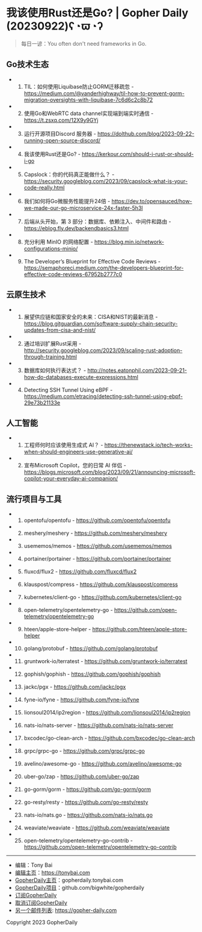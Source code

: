 # 我该使用Rust还是Go? | Gopher Daily (20230922)ʕ◔ϖ◔ʔ

>每日一谚：You often don&#39;t need frameworks in Go.

## Go技术生态


- 1. TIL：如何使用Liquibase防止GORM迁移疏忽 - https://medium.com/@vanderhighway/til-how-to-prevent-gorm-migration-oversights-with-liquibase-7c6d6c2c8b72

- 2. 使用Go和WebRTC data channel实现端到端实时通信 - https://t.zsxq.com/12X9y9GYj

- 3. 运行开源项目Discord 服务器 - https://dolthub.com/blog/2023-09-22-running-open-source-discord/

- 4. 我该使用Rust还是Go? - https://kerkour.com/should-i-rust-or-should-i-go

- 5. Capslock：你的代码真正能做什么？ - https://security.googleblog.com/2023/09/capslock-what-is-your-code-really.html

- 6. 我们如何将Go微服务性能提升24倍 - https://dev.to/opensauced/how-we-made-our-go-microservice-24x-faster-5h3l

- 7. 后端从头开始，第 3 部分：数据库、依赖注入、中间件和路由 - https://eblog.fly.dev/backendbasics3.html

- 8. 充分利用 MinIO 的网络配置 - https://blog.min.io/network-configurations-minio/

- 9. The Developer’s Blueprint for Effective Code Reviews - https://semaphoreci.medium.com/the-developers-blueprint-for-effective-code-reviews-67952b2777c0


## 云原生技术


- 1. 展望供应链和国家安全的未来：CISA和NIST的最新消息 - https://blog.gitguardian.com/software-supply-chain-security-updates-from-cisa-and-nist/

- 2. 通过培训扩展Rust采用 - http://security.googleblog.com/2023/09/scaling-rust-adoption-through-training.html

- 3. 数据库如何执行表达式？ - http://notes.eatonphil.com/2023-09-21-how-do-databases-execute-expressions.html

- 4. Detecting SSH Tunnel Using eBPF - https://medium.com/etracing/detecting-ssh-tunnel-using-ebpf-29e73b21133e


## 人工智能


- 1. 工程师何时应该使用生成式 AI？ - https://thenewstack.io/tech-works-when-should-engineers-use-generative-ai/

- 2. 宣布Microsoft Copilot，您的日常 AI 伴侣 - https://blogs.microsoft.com/blog/2023/09/21/announcing-microsoft-copilot-your-everyday-ai-companion/


## 流行项目与工具


- 1. opentofu/opentofu - https://github.com/opentofu/opentofu

- 2. meshery/meshery - https://github.com/meshery/meshery

- 3. usememos/memos - https://github.com/usememos/memos

- 4. portainer/portainer - https://github.com/portainer/portainer

- 5. fluxcd/flux2 - https://github.com/fluxcd/flux2

- 6. klauspost/compress - https://github.com/klauspost/compress

- 7. kubernetes/client-go - https://github.com/kubernetes/client-go

- 8. open-telemetry/opentelemetry-go - https://github.com/open-telemetry/opentelemetry-go

- 9. hteen/apple-store-helper - https://github.com/hteen/apple-store-helper

- 10. golang/protobuf - https://github.com/golang/protobuf

- 11. gruntwork-io/terratest - https://github.com/gruntwork-io/terratest

- 12. gophish/gophish - https://github.com/gophish/gophish

- 13. jackc/pgx - https://github.com/jackc/pgx

- 14. fyne-io/fyne - https://github.com/fyne-io/fyne

- 15. lionsoul2014/ip2region - https://github.com/lionsoul2014/ip2region

- 16. nats-io/nats-server - https://github.com/nats-io/nats-server

- 17. bxcodec/go-clean-arch - https://github.com/bxcodec/go-clean-arch

- 18. grpc/grpc-go - https://github.com/grpc/grpc-go

- 19. avelino/awesome-go - https://github.com/avelino/awesome-go

- 20. uber-go/zap - https://github.com/uber-go/zap

- 21. go-gorm/gorm - https://github.com/go-gorm/gorm

- 22. go-resty/resty - https://github.com/go-resty/resty

- 23. nats-io/nats.go - https://github.com/nats-io/nats.go

- 24. weaviate/weaviate - https://github.com/weaviate/weaviate

- 25. open-telemetry/opentelemetry-go-contrib - https://github.com/open-telemetry/opentelemetry-go-contrib


----

- 编辑：Tony Bai
- [编辑主页](https://tonybai.com)：https://tonybai.com
- [GopherDaily主页](https://gopherdaily.tonybai.com)：gopherdaily.tonybai.com
- [GopherDaily项目](https://github.com/bigwhite/gopherdaily)：github.com/bigwhite/gopherdaily
- [订阅GopherDaily](https://gopherdaily.tonybai.com/subscribe)
- [取消订阅GopherDaily](https://gopherdaily.tonybai.com/unsubscribe)
- [另一个邮件列表](https://gopher-daily.com): https://gopher-daily.com

Copyright 2023 GopherDaily
